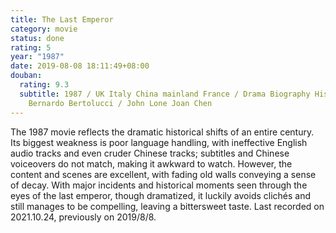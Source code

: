 ```yaml
---
title: The Last Emperor
category: movie
status: done
rating: 5
year: "1987"
date: 2019-08-08 18:11:49+08:00
douban:
  rating: 9.3
  subtitle: 1987 / UK Italy China mainland France / Drama Biography History /
    Bernardo Bertolucci / John Lone Joan Chen
---
```


The 1987 movie reflects the dramatic historical shifts of an entire century. Its biggest weakness is poor language handling, with ineffective English audio tracks and even cruder Chinese tracks; subtitles and Chinese voiceovers do not match, making it awkward to watch. However, the content and scenes are excellent, with fading old walls conveying a sense of decay. With major incidents and historical moments seen through the eyes of the last emperor, though dramatized, it luckily avoids clichés and still manages to be compelling, leaving a bittersweet taste. Last recorded on 2021.10.24, previously on 2019/8/8.

